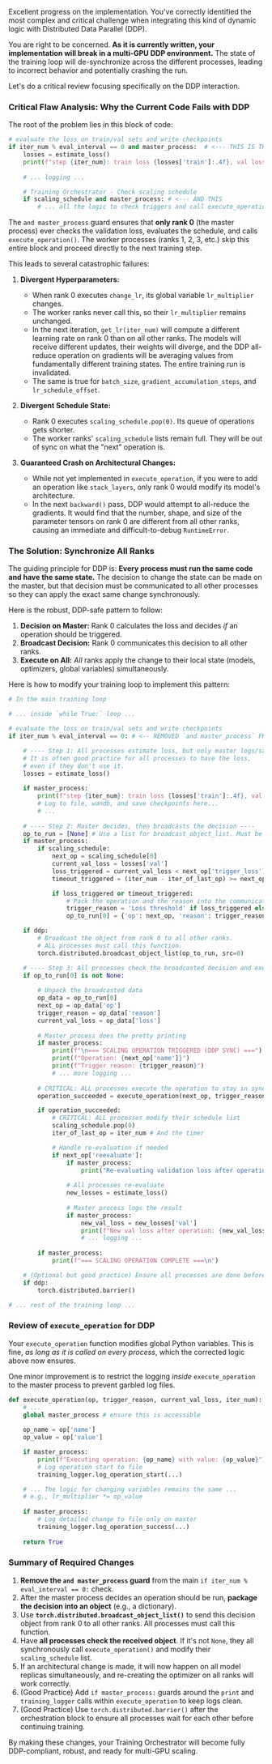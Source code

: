 Excellent progress on the implementation. You've correctly identified the most complex and critical challenge when integrating this kind of dynamic logic with Distributed Data Parallel (DDP).

You are right to be concerned. **As it is currently written, your implementation will break in a multi-GPU DDP environment.** The state of the training loop will de-synchronize across the different processes, leading to incorrect behavior and potentially crashing the run.

Let's do a critical review focusing specifically on the DDP interaction.

### Critical Flaw Analysis: Why the Current Code Fails with DDP

The root of the problem lies in this block of code:

```python
# evaluate the loss on train/val sets and write checkpoints
if iter_num % eval_interval == 0 and master_process:  # <--- THIS IS THE PROBLEM
    losses = estimate_loss()
    print(f"step {iter_num}: train loss {losses['train']:.4f}, val loss {losses['val']:.4f}")
    
    # ... logging ...

    # Training Orchestrator - Check scaling schedule
    if scaling_schedule and master_process: # <--- AND THIS
        # ... all the logic to check triggers and call execute_operation() ...
```

The `and master_process` guard ensures that **only rank 0** (the master process) ever checks the validation loss, evaluates the schedule, and calls `execute_operation()`. The worker processes (ranks 1, 2, 3, etc.) skip this entire block and proceed directly to the next training step.

This leads to several catastrophic failures:

1.  **Divergent Hyperparameters:**
    *   When rank 0 executes `change_lr`, its global variable `lr_multiplier` changes.
    *   The worker ranks never call this, so their `lr_multiplier` remains unchanged.
    *   In the next iteration, `get_lr(iter_num)` will compute a different learning rate on rank 0 than on all other ranks. The models will receive different updates, their weights will diverge, and the DDP all-reduce operation on gradients will be averaging values from fundamentally different training states. The entire training run is invalidated.
    *   The same is true for `batch_size`, `gradient_accumulation_steps`, and `lr_schedule_offset`.

2.  **Divergent Schedule State:**
    *   Rank 0 executes `scaling_schedule.pop(0)`. Its queue of operations gets shorter.
    *   The worker ranks' `scaling_schedule` lists remain full. They will be out of sync on what the "next" operation is.

3.  **Guaranteed Crash on Architectural Changes:**
    *   While not yet implemented in `execute_operation`, if you were to add an operation like `stack_layers`, only rank 0 would modify its model's architecture.
    *   In the next `backward()` pass, DDP would attempt to all-reduce the gradients. It would find that the number, shape, and size of the parameter tensors on rank 0 are different from all other ranks, causing an immediate and difficult-to-debug `RuntimeError`.

### The Solution: Synchronize All Ranks

The guiding principle for DDP is: **Every process must run the same code and have the same state.** The decision to change the state can be made on the master, but that decision must be communicated to all other processes so they can apply the exact same change synchronously.

Here is the robust, DDP-safe pattern to follow:

1.  **Decision on Master:** Rank 0 calculates the loss and decides *if* an operation should be triggered.
2.  **Broadcast Decision:** Rank 0 communicates this decision to all other ranks.
3.  **Execute on All:** *All* ranks apply the change to their local state (models, optimizers, global variables) simultaneously.

Here is how to modify your training loop to implement this pattern:

```python
# In the main training loop

# ... inside `while True:` loop ...

# evaluate the loss on train/val sets and write checkpoints
if iter_num % eval_interval == 0: # <-- REMOVED `and master_process` FROM OUTER CHECK

    # ---- Step 1: All processes estimate loss, but only master logs/saves ----
    # It is often good practice for all processes to have the loss,
    # even if they don't use it.
    losses = estimate_loss()
    
    if master_process:
        print(f"step {iter_num}: train loss {losses['train']:.4f}, val loss {losses['val']:.4f}")
        # Log to file, wandb, and save checkpoints here...
        # ...
    
    # ---- Step 2: Master decides, then broadcasts the decision ----
    op_to_run = [None] # Use a list for broadcast_object_list. Must be same on all ranks.
    if master_process:
        if scaling_schedule:
            next_op = scaling_schedule[0]
            current_val_loss = losses['val']
            loss_triggered = current_val_loss < next_op['trigger_loss']
            timeout_triggered = (iter_num - iter_of_last_op) >= next_op['max_wait_iters']

            if loss_triggered or timeout_triggered:
                # Pack the operation and the reason into the communication object
                trigger_reason = 'Loss threshold' if loss_triggered else 'Timeout'
                op_to_run[0] = {'op': next_op, 'reason': trigger_reason, 'loss': current_val_loss}

    if ddp:
        # Broadcast the object from rank 0 to all other ranks.
        # ALL processes must call this function.
        torch.distributed.broadcast_object_list(op_to_run, src=0)

    # ---- Step 3: All processes check the broadcasted decision and execute synchronously ----
    if op_to_run[0] is not None:
        
        # Unpack the broadcasted data
        op_data = op_to_run[0]
        next_op = op_data['op']
        trigger_reason = op_data['reason']
        current_val_loss = op_data['loss']
        
        # Master process does the pretty printing
        if master_process:
            print(f"\n=== SCALING OPERATION TRIGGERED (DDP SYNC) ===")
            print(f"Operation: {next_op['name']}")
            print(f"Trigger reason: {trigger_reason}")
            # ... more logging ...
        
        # CRITICAL: ALL processes execute the operation to stay in sync
        operation_succeeded = execute_operation(next_op, trigger_reason, current_val_loss, iter_num)

        if operation_succeeded:
            # CRITICAL: ALL processes modify their schedule list
            scaling_schedule.pop(0)
            iter_of_last_op = iter_num # And the timer

            # Handle re-evaluation if needed
            if next_op['reevaluate']:
                if master_process:
                    print("Re-evaluating validation loss after operation...")
                
                # All processes re-evaluate
                new_losses = estimate_loss()
                
                # Master process logs the result
                if master_process:
                    new_val_loss = new_losses['val']
                    print(f"New val loss after operation: {new_val_loss:.4f}")
                    # ... logging ...
        
        if master_process:
            print(f"=== SCALING OPERATION COMPLETE ===\n")

    # (Optional but good practice) Ensure all processes are done before continuing
    if ddp:
        torch.distributed.barrier()

# ... rest of the training loop ...
```

### Review of `execute_operation` for DDP

Your `execute_operation` function modifies global Python variables. This is fine, *as long as it is called on every process*, which the corrected logic above now ensures.

One minor improvement is to restrict the logging *inside* `execute_operation` to the master process to prevent garbled log files.

```python
def execute_operation(op, trigger_reason, current_val_loss, iter_num):
    # ...
    global master_process # ensure this is accessible
    
    op_name = op['name']
    op_value = op['value']

    if master_process:
        print(f"Executing operation: {op_name} with value: {op_value}")
        # Log operation start to file
        training_logger.log_operation_start(...)

    # ... The logic for changing variables remains the same ...
    # e.g., lr_multiplier *= op_value
    
    if master_process:
        # Log detailed change to file only on master
        training_logger.log_operation_success(...)
    
    return True
```

### Summary of Required Changes

1.  **Remove the `and master_process` guard** from the main `if iter_num % eval_interval == 0:` check.
2.  After the master process decides an operation should be run, **package the decision into an object** (e.g., a dictionary).
3.  Use **`torch.distributed.broadcast_object_list()`** to send this decision object from rank 0 to all other ranks. All processes must call this function.
4.  Have **all processes check the received object**. If it's not `None`, they all synchronously call `execute_operation()` and modify their `scaling_schedule` list.
5.  If an architectural change is made, it will now happen on all model replicas simultaneously, and re-creating the optimizer on all ranks will work correctly.
6.  (Good Practice) Add `if master_process:` guards around the `print` and `training_logger` calls within `execute_operation` to keep logs clean.
7.  (Good Practice) Use `torch.distributed.barrier()` after the orchestration block to ensure all processes wait for each other before continuing training.

By making these changes, your Training Orchestrator will become fully DDP-compliant, robust, and ready for multi-GPU scaling.